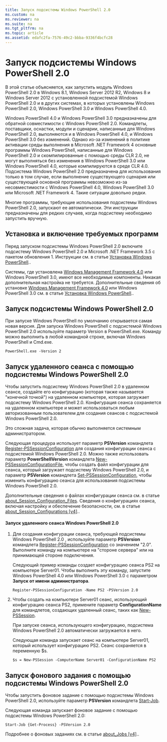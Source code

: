 ```yaml
---
title: Запуск подсистемы Windows PowerShell 2.0
ms.custom: na
ms.reviewer: na
ms.suite: na
ms.tgt_pltfrm: na
ms.topic: article
ms.assetid: edafc2fa-7576-49c2-bbba-9336f4bcfc28
---
```

# Запуск подсистемы Windows PowerShell 2.0
В этой статье объясняется, как запустить модуль Windows PowerShell 2.0 в Windows 8.1, Windows Server 2012 R2, Windows 8 и Windows Server 2012 с установленной подсистемой Windows PowerShell 2.0 и в других системах, в которых установлены Windows PowerShell 2.0, Windows PowerShell 3.0 и Windows PowerShell 4.0.

Windows PowerShell 4.0 и Windows PowerShell 3.0 предназначены для обратной совместимости с Windows PowerShell 2.0. Командлеты, поставщики, оснастки, модули и сценарии, написанные для Windows PowerShell 2.0, выполняются и в Windows PowerShell 4.0, и Windows PowerShell 3.0 без изменений. Однако из-за изменений в политике активации среды выполнения в Microsoft .NET Framework 4 основные программы Windows PowerShell, написанные для Windows PowerShell 2.0 и скомпилированные с помощью среды CLR 2.0, не могут выполняться без изменения в Windows PowerShell 3.0 или Windows PowerShell 4.0, которые компилируются в среде CLR 4.0. Подсистема Windows PowerShell 2.0 предназначена для использования только в том случае, если выполнение существующего сценария или существующей основной программы невозможно из-за несовместимости с Windows PowerShell 4.0, Windows PowerShell 3.0 или Microsoft .NET Framework 4. Такие ситуации довольно редки.

Многие программы, требующие использования подсистемы Windows PowerShell 2.0, запускают ее автоматически. Эти инструкции предназначены для редких случаев, когда подсистему необходимо запустить вручную.

## Установка и включение требуемых программ
Перед запуском подсистемы Windows PowerShell 2.0 включите подсистему Windows PowerShell 2.0 и Microsoft .NET Framework 3.5 с пакетом обновления 1. Инструкции см. в статье [Установка Windows PowerShell](Installing-Windows-PowerShell.md)..

Системы, где установлена [Windows Management Framework 4.0](http://go.microsoft.com/fwlink/?LinkID=293881) или Windows PowerShell 3.0, имеют все необходимые компоненты. Никакая дополнительная настройка не требуется. Дополнительные сведения об установке [Windows Management Framework 4.0](http://go.microsoft.com/fwlink/?LinkID=293881) или Windows PowerShell 3.0 см. в статье [Установка Windows PowerShell](Installing-Windows-PowerShell.md)..

## Запуск подсистемы Windows PowerShell 2.0
При запуске Windows PowerShell по умолчанию открывается самая новая версия. Для запуска Windows PowerShell с подсистемой Windows PowerShell 2.0 используйте параметр Version в PowerShell.exe. Команду можно выполнить в любой командной строке, включая Windows PowerShell и Cmd.exe.

```
PowerShell.exe -Version 2
```

## Запуск удаленного сеанса с помощью подсистемы Windows PowerShell 2.0
Чтобы запустить подсистему Windows PowerShell 2.0 в удаленном сеансе, создайте его конфигурацию (которая также называется "конечной точкой") на удаленном компьютере, которая загружает подсистему Windows PowerShell 2.0. Конфигурация сеанса сохраняется на удаленном компьютере и может использоваться любым авторизованным пользователем для создания сеансов с подсистемой Windows PowerShell 2.0.

Это сложная задача, которая обычно выполняется системным администратором.

Следующая процедура использует параметр **PSVersion** командлета [Register-PSSessionConfiguration](https://technet.microsoft.com/en-us/library/e9152ae2-bd6d-4056-9bc7-dc1893aa29ea) для создания конфигурации сеанса с подсистемой Windows PowerShell 2.0. Можно также использовать параметр **PowerShellVersion** командлета [New-PSSessionConfigurationFile](https://technet.microsoft.com/en-us/library/5f3e3633-6e90-479c-aea9-ba45a1954866), чтобы создать файл конфигурации для сеанса, который загружает подсистему Windows PowerShell 2.0, и параметр **PSVersion** командлета [Set-PSSessionConfiguration](https://technet.microsoft.com/en-us/library/b21fbad3-1759-4260-b206-dcb8431cd6ea), чтобы изменить конфигурацию сеанса для использования подсистемы Windows PowerShell 2.0.

Дополнительные сведения о файлах конфигурации сеанса см. в статье [about_Session_Configuration_Files](https://technet.microsoft.com/en-us/library/c7217447-1ebf-477b-a8ef-4dbe9a1473b8). Сведения о конфигурациях сеанса, включая настройку и обеспечение безопасности, см. в статье [about_Session_Configurations [v4]](https://technet.microsoft.com/en-us/library/a2fbe12a-350c-4d04-be50-24102824e3ab)..

#### Запуск удаленного сеанса Windows PowerShell 2.0

1.  Для создания конфигурации сеанса, требующей подсистемы Windows PowerShell 2.0 , используйте параметр **PSVersion** командлета [Register-PSSessionConfiguration](https://technet.microsoft.com/en-us/library/e9152ae2-bd6d-4056-9bc7-dc1893aa29ea) со значением "2.0". Выполните команду на компьютере на "стороне сервера" или на принимающей стороне подключения.

    Следующий пример команды создает конфигурацию сеанса PS2 на компьютере Server01. Чтобы выполнить эту команду, запустите Windows PowerShell 4.0 или Windows PowerShell 3.0 с параметром **Запуск от имени администратора**.

    ```
    Register-PSSessionConfiguration -Name PS2 -PSVersion 2.0
    ```

2.  Чтобы создать на компьютере Server01 сеанс, использующий конфигурацию сеанса PS2, примените параметр **ConfigurationName** для командлетов, создающих удаленный сеанс, таких как [New-PSSession](https://technet.microsoft.com/en-us/library/76f6628c-054c-4eda-ba7a-a6f28daaa26f).

    При запуске сеанса, использующего конфигурацию, подсистема Windows PowerShell 2.0 автоматически загружается в него.

    Следующая команда запускает сеанс на компьютере Server01, который использует конфигурацию PS2. Сеанс сохраняется в переменную $s.

    ```
    $s = New-PSSession -ComputerName Server01 -ConfigurationName PS2
    ```

## Запуск фонового задания с помощью подсистемы Windows PowerShell 2.0
Чтобы запустить фоновое задание с помощью подсистемы Windows PowerShell 2.0, используйте параметр **PSVersion** командлета [Start-Job](https://technet.microsoft.com/en-us/library/2bc04935-0deb-4ec0-b856-d7290cca6442).

Следующая команда запускает фоновое задание с помощью подсистемы Windows PowerShell 2.0:

```
Start-Job {Get-Process} -PSVersion 2.0
```

Подробнее о фоновых заданиях см. в статье [about_Jobs [v4]](https://technet.microsoft.com/en-us/library/7362512a-8a4e-4575-b2ea-a740e5c4f002)..



<!--HONumber=May16_HO2-->


